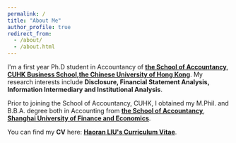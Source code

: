 ```yaml
---
permalink: /
title: "About Me"
author_profile: true
redirect_from: 
  - /about/
  - /about.html
---
```


I'm a first year Ph.D student in Accountancy of [**the School of Accountancy**](https://www.bschool.cuhk.edu.hk/departments/accountancy/), [**CUHK Business School**](https://www.bschool.cuhk.edu.hk/)**,**[**the Chinese University of Hong Kong**](https://www.cuhk.edu.hk/english/index.html). My research interests include **Disclosure, Financial Statement Analysis, Information Intermediary and Institutional Analysis**. 

Prior to joining the School of Accountancy, CUHK, I obtained my M.Phil. and B.B.A. degree both in Accounting from [**the School of Accountancy**](https://sa.sufe.edu.cn/), [**Shanghai University of Finance and Economics**](https://english.sufe.edu.cn/).

You can find my **CV** here: [**Haoran LIU's Curriculum Vitae**](../assets/CV_HaoranLIU.pdf).
